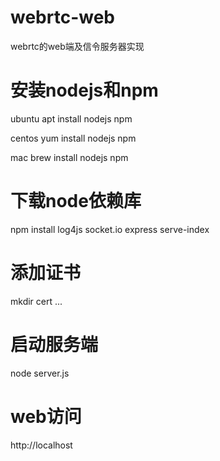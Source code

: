 # webrtc-web
webrtc的web端及信令服务器实现

# 安装nodejs和npm
ubuntu
apt install nodejs npm 

centos
yum install nodejs npm

mac
brew install nodejs npm 

# 下载node依赖库
npm install log4js socket.io express serve-index

# 添加证书
mkdir cert
...

# 启动服务端
node server.js

# web访问
http://localhost
